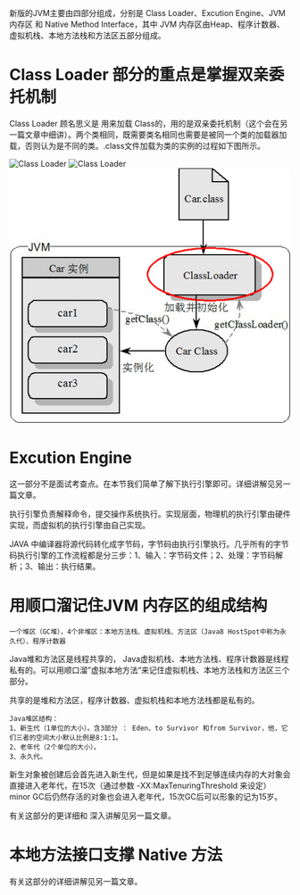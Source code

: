 新版的JVM主要由四部分组成，分别是 Class Loader、Excution Engine、JVM 内存区 和 Native Method Interface，其中 JVM 内存区由Heap、程序计数器、虚拟机栈、本地方法栈和方法区五部分组成。

# Class Loader 部分的重点是掌握双亲委托机制

Class Loader 顾名思义是 用来加载 Class的，用的是双亲委托机制（这个会在另一篇文章中细讲）。两个类相同，既需要类名相同也需要是被同一个类的加载器加载，否则认为是不同的类。.class文件加载为类的实例的过程如下图所示。

![Class Loader](../illustration/pig3-9.png)
![Class Loader](..\illustration\pig3-9.png)
![Class Loader](https://github.com/cld378632668/JVM/blob/master/illustration/pic3-9.png)


# Excution Engine
这一部分不是面试考查点。在本节我们简单了解下执行引擎即可。详细讲解见另一篇文章。

执行引擎负责解释命令，提交操作系统执行。实现层面，物理机的执行引擎由硬件实现，而虚拟机的执行引擎由自己实现。

JAVA 中编译器将源代码转化成字节码，字节码由执行引擎执行。几乎所有的字节码执行引擎的工作流程都是分三步：1、输入：字节码文件；2、处理：字节码解析；3、输出：执行结果。



# 用顺口溜记住JVM 内存区的组成结构 
    一个堆区（GC堆），4个非堆区：本地方法栈、虚拟机栈、方法区（Java8 HostSpot中称为永久代）、程序计数器

Java堆和方法区是线程共享的， Java虚拟机栈、本地方法栈、程序计数器是线程私有的。可以用顺口溜”虚拟本地方法“来记住虚拟机栈、本地方法栈和方法区三个部分。

共享的是堆和方法区，程序计数器、虚拟机栈和本地方法栈都是私有的。

```
Java堆区结构：
1、新生代（1单位的大小）。含3部分 ： Eden、to Survivor 和from Survivor，他，它们三者的空间大小默认比例是8:1:1。
2、老年代（2个单位的大小）。
3、永久代。
```

新生对象被创建后会首先进入新生代，但是如果是找不到足够连续内存的大对象会直接进入老年代，在15次（通过参数 -XX:MaxTenuringThreshold 来设定）minor GC后仍然存活的对象也会进入老年代，15次GC后可以形象的记为15岁。

有关这部分的更详细和 深入讲解见另一篇文章。

# 本地方法接口支撑 Native 方法

有关这部分的详细讲解见另一篇文章。